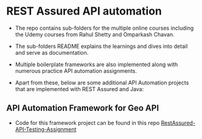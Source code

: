 # REST Assured API automation

* The repo contains sub-folders for the multiple online courses including the Udemy courses from Rahul Shetty and Omparkash Chavan.

* The sub-folders README explains the learnings and dives into detail and serve as documentation.

* Multiple boilerplate frameworks are also implemented along with numerous practice API automation assignments.

* Apart from these, below are some additional API Automation projects that are implemented with REST Assured and Java:

## API Automation Framework for Geo API

* Code for this framework project can be found in this repo [RestAssured-API-Testing-Assignment](https://github.com/itkhanz/RestAssured-API-Testing-Assignment)
